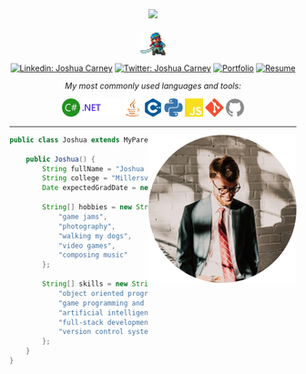 <div align='center'> 
<h1><img height="80"src="media/jawsh.gif" align='center'></h1> 

<img align='center' height="40" src="media/joshua4.gif">

<br />


[![Linkedin: Joshua Carney](https://img.shields.io/badge/-LinkedIn-blue?style=flat-square&logo=Linkedin&logoColor=white&link=https://www.linkedin.com/in/jkcarney/)](https://www.linkedin.com/in/jkcarney/)
[![Twitter: Joshua Carney](https://img.shields.io/badge/-Twitter-blue?style=flat-square&logo=Twitter&logoColor=white&link=https://twitter.com/joshcarney0)](https://twitter.com/joshcarney0)
[![Portfolio](https://img.shields.io/badge/Portfolio_Website-12b844?style=flat-square&logo=GitHub&link=https://jkcarney.github.io)](https://jkcarney.github.io/)
[![Resume](https://img.shields.io/badge/Resume-2021--2022-2e0073?style=flat&logo=Files&logoColor=ffffff&link=https://www.dl.dropboxusercontent.com/s/pc1q5svtg448sn1/Joshua_Carney_Resume_2021_2022_NO_CONTACT.pdf?dl=0)](https://www.dl.dropboxusercontent.com/s/pc1q5svtg448sn1/Joshua_Carney_Resume_2021_2022_NO_CONTACT.pdf?dl=0)

<p><em>My most commonly used languages and tools:</em></p>
<code><img height="32" src="media/csharp.svg"></code>
<code><img height="32" src="media/dotnet.svg"></code>
<code><img height="32" src="media/unity.svg"></code>
<code><img height="32" src="media/java.svg"></code>
<code><img height="32" src="media/cplusplus.svg"></code>
<code><img height="32" src="media/python.svg"></code>
<code><img height="32" src="media/javascript.svg"></code>
<code><img height="32" src="media/git.svg"></code>
<code><img height="32" src="media/github.svg"></code>

<br />

</div>

---

<img align='right' src="media/me.png" width="260">

```java
public class Joshua extends MyParents {

    public Joshua() {
        String fullName = "Joshua Carney";
        String college = "Millersville University";
        Date expectedGradDate = new Date("May", 2022);

        String[] hobbies = new String[] {
            "game jams",
            "photography",
            "walking my dogs",
            "video games",
            "composing music"
        };

        String[] skills = new String[] {
            "object oriented programming",  // From education and internship
            "game programming and design",  // From game jams and courses
            "artificial intelligence",      // From independent study and courses
            "full-stack development",       // From internship
            "version control systems"       // From... everything
        };
    }
}
```
